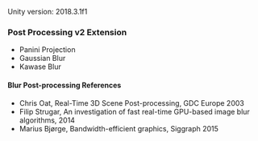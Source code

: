 Unity version: 2018.3.1f1

### Post Processing v2 Extension
* Panini Projection
* Gaussian Blur
* Kawase Blur

#### Blur Post-processing References
* Chris Oat, Real-Time 3D Scene Post-processing, GDC Europe 2003
* Filip Strugar, An investigation of fast real-time GPU-based image blur algorithms, 2014
* Marius Bjørge, Bandwidth-efficient graphics, Siggraph 2015